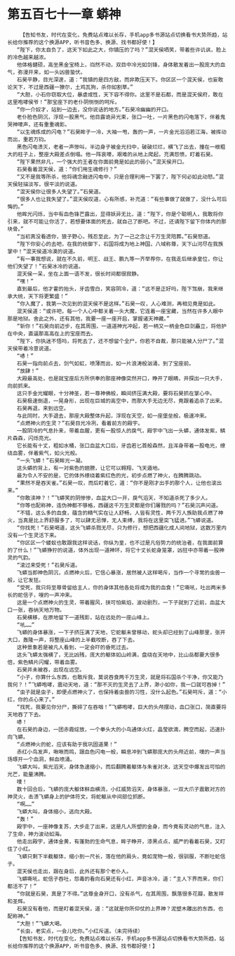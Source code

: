 # 第五百七十一章 蟒神
        【告知书友，时代在变化，免费站点难以长存，手机app多书源站点切换看书大势所趋，站长给你推荐的这个换源APP，听书音色多、换源、找书都好使！】
       “陛下，你太自负了，这天下如此之大，你镇压的了吗？”混天侯哂笑，带着些许讥讽，脸上的冷色越来越浓。
       他体格健硕，高坐黑金宝椅上，岿然不动，双目中冷光如剑锋，身体散发着出一股庞大的血气，弥漫开来，如一头凶兽蛰伏。
       石昊平静，目光深邃，道：“我镇的是四方敌，而非欺压天下。你区区一个混天侯，也妄敢论天下，不过是西疆一獠尔，土鸡瓦狗，杀你如割草。”
       “大胆，小石你窃取大位，暴虐成性，天下容不得你。这里不是石都，而是混天侯府，敢在这里咆哮侯爷！”那宝座下的老仆阴恻恻的呵斥。
       “你一介奴才，站到一边去，没你说话的地方。”石昊冷幽幽的开口。
       老仆脸色阴沉，浮现一股黑气，他目露诡异光束，张口一吐，一片黑色的闪电落下，伴着鬼哭神嚎声，还有重重魂影。
       “以生魂炼成的闪电？”石昊眸子一冷，大袖一甩，轰的一声，一片金光滔滔若江海，被挥动而出，重若万钧。
       黑色闪电溃灭，老者一声惨叫，半边身子被金光扫中，破破烂烂，横飞了出去，撞在一根粗大的柱子上，整座大殿差点倒塌。他一阵哀嚎，艰难的从地上爬起，充满怨愤，盯着石昊。
       “陛下果然非凡，一个强大的王者在你面前竟是如此的弱小。”混天侯开口。
       石昊看着混天侯，道：“你们用生魂修行？”
       “又不是我等所杀，他将魂念融进闪电中，只是合理利用一下罢了，陛下何必如此动怒。”混天侯轻描淡写，很平淡的说道。
       “混天侯你让很多人失望了。”石昊道。
       “很多人也让我失望了。”混天侯叹道，心有所感，补充道：“有些事做了就做了，没什么可后悔的。”
       他眸光闪烁，当中有血色锋芒露出，显得妖异无比，道：“陛下，你是个聪明人，我敢将你引来，就不可能让你活了，若想要体面的死去，就自己了断吧。不过，还请陛下留下你体内的那块骨。”
       “当初真没看透你，狼子野心，残忍至此，为了一己之念让千万生灵陪葬。”石昊怒道。
       “陛下你安心的去吧，在我的统御下，石国将成为地上神国，八域称尊，天下山河尽在我族掌中！”混天侯道冷漠的说道。
       “有一事我想说，就在不久前，明王、战王、鹏九等一齐举荐你，在我走后继承皇位，你让他们失望了！”石昊冰冷的说道。
       混天侯一呆，坐在上面一语不发，很长时间都很寂静。
       “嘿！”
       直到最后，他才霍的抬头，牙齿雪白，笑容阴冷，道：“这不是正好吗，陛下驾崩，我来继承大统，天下将更繁盛！”
       “你入魔了，我第一次见到的混天侯不是这样。”石昊一叹，人心难测，再相见竟是如此。
       混天侯道：“或许吧，每一个人心中都关着一头大魔，它连着一座宝藏，当然在许多人眼中那是地狱。舍此之外，还有其他，我要一座一座开启，掌握诸天神藏。”
       “斩你！”石昊向前迈步，在其周围，一道道神光冲起，若一柄又一柄金色巨剑矗立，将他护在中央，直逼那高高在上的宝座而去。
       “陛下，你执迷不悟吗，将死去了，还不想留个全尸，你若不自裁，那只能被人分尸了。”混天侯带着冷意说道。
       “哧！”
       石昊一指向前点去，剑气如虹，喷薄而出，如一片浪涛般汹涌，到了宝座前。
       “放肆！”
       大殿最高处，也是就宝座后方所供奉的那座神像突然开口，睁开了眼睛，并探出一只大手，向前抓来。
       这只手金光耀眼，十分神圣，若一尊神佛般，瞬间挤压满大殿，要将石昊抓在掌心中。
       石昊极速倒退，一晃身形，出现在巨城的高空中，而那大手无边无尽，竟跟着追杀了出来。
       石昊再退，来到远空。
       与此同时，大手退去，那座大殿整体升起，浮现在天空，如一座堡垒般，极速冲来。
       “点燃神火的生灵？”石昊目光冷冽，看着前方的殿宇。
       一股阴冷的气息扑来，带着血腥，更有一股惊人的戾气，殿宇中飞出一头蟒，通体发紫，鳞片森森，闪烁亮光。
       它长能有十丈，粗如水桶，张口血盆大口后，牙齿若匕首般森然，且浑身带着一股电光，缭绕血雾，伴着紫气，如火光般。
       “一头飞蟒！”石昊眸光一凝。
       这头蟒的背上，有一对紫色的翅膀，让它可以翱翔，飞天遁地。
       最为令人不安的是，它的体外缭绕着紫红色的光，初步点燃了神火，在腾腾跳动。
       “果然不是吞天雀。”石昊一叹，而后盯着它，道：“你不是刚才出手的那个人，让他也滚出来。”
       “你敢渎神？！”飞蟒笑的阴惨惨，血盆大口一开，戾气滔天，不知道杀死了多少人。
       “你等也配称神，连伪神都不够格，西疆这千万生灵都是你们屠戮的吗？”石昊沉声问道。
       “不错，这么多的血食，蕴含的精气实在让人舒畅，人皆有灵性，两千万人族助我点燃了神火，当真是比上界舒服多了，可以肆无忌惮，无人束缚，我将在这里突飞猛进。”飞蟒说道。
       “你找死！”石昊喝道，这头飞蟒杀戮无尽，只为修行，想把西疆化成人间地狱，这数万里内没有一个生灵活下来。
       “你区区一个蝼蚁也敢跟我这样说话，你纵为皇，也不过是凡俗势力的统治者，在我面前算的了什么！”飞蟒狰狞的说道，体外出现一道神环，将它十丈长蛇身笼罩，凶狂中亦带着一股神灵的气韵。
       “滚过来受死！”石昊斥道。
       飞蟒当即神色阴沉，点燃神火后，它信心暴涨，居然被人这样喝斥，当作一个寻常的虫兽一般，让它发狂。
       “受死，我只将至尊骨留给主人，你的身体其他各处将成为我的血食！”它嘶吼，吐出两米多长的蛇信子，嗖的一声冲来。
       这是一个点燃神火的生灵，带着腥风，挟可怕紫焰，波动剧烈，一下子就到了近前，血盆大口一张，吞纳天地万物。
       石昊横移，在原地留下一道残影，站在远处的一座山峰上。
       “吼……”
       飞蟒的身体暴涨，一下子挤压满了天地，它蛇躯未曾移动，蛇头却已经到了山峰那里，张开大口，轰隆一声，将整座山峰的上半截咬断，吞了下去。
       这种景象若是被凡人看到，一定会吓的昏死过去。
       这头飞蟒太强横了，无比凶残，庞大的躯体如山岭满，盘绕在天地中，比山岳都要大很多倍，紫色鳞片闪耀，带着血雾。
       石昊并未被吞，出现在远空。
       “小子，你算什么东西，也敢斥我，莫说吞食两千万生灵，就是将石国杀个干净，你又能乃我何？！”飞蟒咆哮，震动天地，道：“那不灭的生灵去了上界，渺小如你，我一口就可吞掉！”
       “虫子就是虫子，即便点燃神火了，也保持着虫兽的习性，没什么起色。”石昊呵斥，道：“小红，你的点心来了。”
       “找死，我要见你分尸，撕碎了在吞咽！”飞蟒咆哮，巨大的头颅摆动，血口张口，简直要将天地吞了下去。
       哧！
       在石昊的身边，一团赤霞绽放，一个拳头大的小鸟通体火红，晶莹欲滴，腾空而起，迅速扑向飞蟒。
       “点燃神火的蛇，应该有助于我巩固道果！”
       赤红小鸟发声，啾啾而鸣，跟血色闪电一般，瞬息冲到飞蟒那庞大的头颅近前，噗的一声当场琢开一个血洞，鲜血喷涌。
       飞蟒大叫，紫光滔天，身体急速缩小，而后翻腾着躯体与朱雀对决，这天空中爆发出可怕的光芒，能量沸腾。
       噗！
       数十回合后，飞蟒的庞大躯体鲜血横流，小红威势滔天，身体暴涨，一双大爪子震散对方的神灵火，击溃飞蟒身上的护体符文，将蛇躯从中间部位抓断。
       “啊……”
       飞蟒大叫，身体缩小，逃向大殿。
       “轰！”
       殿宇中，一座神像复苏，大步走了出来，这是凡人所塑的金身，而今竟有灵动的气息，注入了生命，神力波动如海。
       他走出殿宇，通体金黄，有蓬勃的生命气息，眸子睁开，漆黑点点，威严的看着石昊，又盯住了小红。
       飞蟒只剩下半截躯体，缩小到一尺长，落在他的肩头，竟如宠物一般，很驯服，不断吐蛇信子。
       混天侯也走出，跟在身后，此外还有那个老仆人。
       飞蟒嘶吼，蛇信子吞吐，怨毒的看向石昊还有小红，声音冰冷，道：“主人下界而来，你们都活不了！”
       “你就是石昊，真是了不得。”这尊金身开口，没有杀气，在其周围，飘落很多花瓣，散发祥和圣辉。
       石昊没有看他，而是盯着混天侯，道：“这就是你所仰仗的上界神？泥塑木雕出的东西，也配称神。”
       “大胆！”飞蟒大喝。
       “长虫，老实点，一会儿吃你。”小红斥道。（未完待续）
       【告知书友，时代在变化，免费站点难以长存，手机app多书源站点切换看书大势所趋，站长给你推荐的这个换源APP，听书音色多、换源、找书都好使！】
